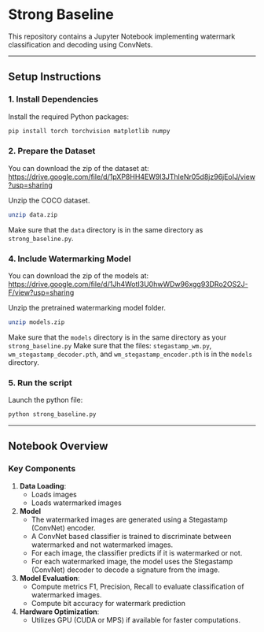 
# Strong Baseline

This repository contains a Jupyter Notebook implementing watermark classification and decoding using ConvNets.

---

## Setup Instructions

### 1. Install Dependencies
Install the required Python packages:
```bash
pip install torch torchvision matplotlib numpy
```

### 2. Prepare the Dataset

You can download the zip of the dataset at: https://drive.google.com/file/d/1pXP8HH4EW9l3JThleNr05d8jz96jEoIJ/view?usp=sharing

Unzip the COCO dataset.
```bash
unzip data.zip
```

Make sure that the `data` directory is in the same directory as `strong_baseline.py`.


### 4. Include Watermarking Model

You can download the zip of the models at: https://drive.google.com/file/d/1Jh4WotI3U0hwWDw96xgg93DRo2OS2J-F/view?usp=sharing

Unzip the pretrained watermarking model folder.
```bash
unzip models.zip
```

Make sure that the `models` directory is in the same directory as your `strong_baseline.py`
Make sure that the files: `stegastamp_wm.py`, `wm_stegastamp_decoder.pth`, and `wm_stegastamp_encoder.pth` is in the `models` directory.

### 5. Run the script
Launch the python file:
```bash
python strong_baseline.py
```

---

## Notebook Overview

### Key Components
1. **Data Loading**:
    - Loads images
    - Loads watermarked images
2. **Model**
    - The watermarked images are generated using a Stegastamp (ConvNet) encoder.
    - A ConvNet based classifier is trained to discriminate between watermarked and not watermarked images.
    - For each image, the classifier predicts if it is watermarked or not.
    - For each watermarked image, the model uses the Stegastamp (ConvNet) decoder to decode a signature from the image.
3. **Model Evaluation**:
    - Compute metrics F1, Precision, Recall to evaluate classification of watermarked images.
    - Compute bit accuracy for watermark prediction
4. **Hardware Optimization**:
    - Utilizes GPU (CUDA or MPS) if available for faster computations.
